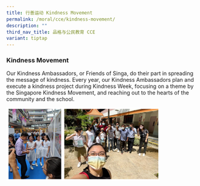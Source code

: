 ```yaml
---
title: 行善运动 Kindness Movement
permalink: /moral/cce/kindness-movement/
description: ""
third_nav_title: 品格与公民教育 CCE
variant: tiptap
---
```

### Kindness Movement

Our Kindness Ambassadors, or Friends of Singa, do their part in spreading the message of kindness. Every year, our Kindness Ambassadors plan and execute a kindness project during Kindness Week, focusing on a theme by the Singapore Kindness Movement, and reaching out to the hearts of the community and the school.

<img src="/images/kindness.png" style="width:80%">